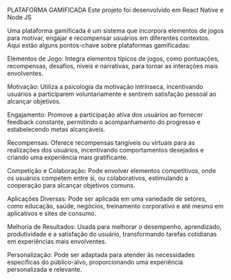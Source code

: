 PLATAFORMA GAMIFICADA 
Este projeto foi desenvolvido em React Native e Node JS

Uma plataforma gamificada é um sistema que incorpora elementos de jogos para motivar, engajar e recompensar usuários em diferentes contextos. Aqui estão alguns pontos-chave sobre plataformas gamificadas:

Elementos de Jogo: Integra elementos típicos de jogos, como pontuações, recompensas, desafios, níveis e narrativas, para tornar as interações mais envolventes.

Motivação: Utiliza a psicologia da motivação intrínseca, incentivando usuários a participarem voluntariamente e sentirem satisfação pessoal ao alcançar objetivos.

Engajamento: Promove a participação ativa dos usuários ao fornecer feedback constante, permitindo o acompanhamento do progresso e estabelecendo metas alcançáveis.

Recompensas: Oferece recompensas tangíveis ou virtuais para as realizações dos usuários, incentivando comportamentos desejados e criando uma experiência mais gratificante.

Competição e Colaboração: Pode envolver elementos competitivos, onde os usuários competem entre si, ou colaborativos, estimulando a cooperação para alcançar objetivos comuns.

Aplicações Diversas: Pode ser aplicada em uma variedade de setores, como educação, saúde, negócios, treinamento corporativo e até mesmo em aplicativos e sites de consumo.

Melhoria de Resultados: Usada para melhorar o desempenho, aprendizado, produtividade e a satisfação do usuário, transformando tarefas cotidianas em experiências mais envolventes.

Personalização: Pode ser adaptada para atender às necessidades específicas do público-alvo, proporcionando uma experiência personalizada e relevante.


